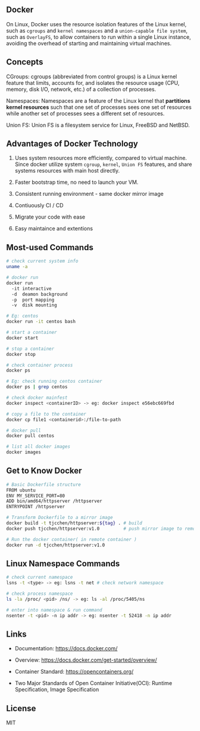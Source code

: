 ## Docker
On Linux, Docker uses the resource isolation features of the Linux kernel, such as `cgroups` and `kernel namespaces` and a `union-capable file system`, such as `OverlayFS`, to allow containers to run within a single Linux instance, avoiding the overhead of starting and maintaining virtual machines.

## Concepts
CGroups: cgroups (abbreviated from control groups) is a Linux kernel feature that limits, accounts for, and isolates the resource usage (CPU, memory, disk I/O, network, etc.) of a collection of processes.

Namespaces: Namespaces are a feature of the Linux kernel that **partitions kernel resources** such that one set of processes sees one set of resources while another set of processes sees a different set of resources.

Union FS: Union FS is a filesystem service for Linux, FreeBSD and NetBSD.

## Advantages of Docker Technology
1. Uses system resources more efficiently, compared to virtual machine. Since docker utilize system `cgroup`, `kernel`, `Union FS` features, and share systems resources with main host directly.

2. Faster bootstrap time, no need to launch your VM.

3. Consistent running environment - same docker mirror image

4. Contiuously CI / CD

5. Migrate your code with ease

6. Easy maintaince and extentions

## Most-used Commands
```bash
# check current system info
uname -a

# docker run
docker run
  -it interactive
  -d  deamon background
  -p  port mapping
  -v  disk mounting

# Eg: centos
docker run -it centos bash

# start a container
docker start

# stop a container
docker stop

# check container process
docker ps

# Eg: check running centos container
docker ps | grep centos

# check docker mainfest
docker inspect <containerID> -> eg: docker inspect e56ebc669fbd

# copy a file to the container
docker cp file1 <containerid>:/file-to-path

# docker pull
docker pull centos

# list all docker images
docker images
```

## Get to Know Docker
```bash
# Basic Dockerfile structure
FROM ubuntu
ENV MY_SERVICE_PORT=80
ADD bin/amd64/httpserver /httpserver
ENTRYPOINT /httpserver

# Transform Dockerfile to a mirror image
docker build -t tjcchen/httpserver:${tag} . # build
docker push tjcchen/httpserver:v1.0         # push mirror image to remote

# Run the docker container( in remote container )
docker run -d tjcchen/httpserver:v1.0
```

## Linux Namespace Commands
```bash
# check current namespace
lsns -t <type> -> eg: lsns -t net # check network namespace

# check process namespace
ls -la /proc/ <pid> /ns/ -> eg: ls -al /proc/5405/ns

# enter into namespace & run command
nsenter -t <pid> -n ip addr -> eg: nsenter -t 52418 -n ip addr
```

## Links
- Documentation: https://docs.docker.com/

- Overview: https://docs.docker.com/get-started/overview/

- Container Standard: https://opencontainers.org/

- Two Major Standards of Open Container Initiative(OCI): Runtime Specification, Image Specification

## License
MIT
